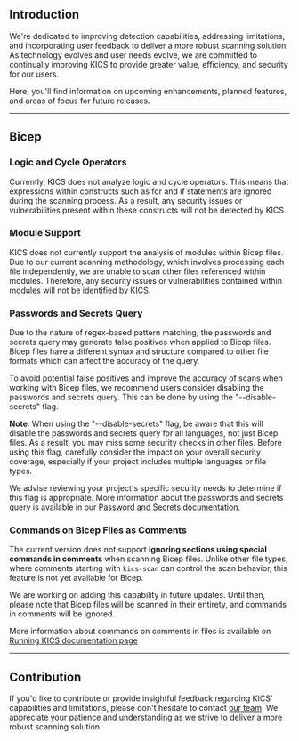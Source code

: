 ## Introduction

We're dedicated to improving detection capabilities, addressing limitations, and incorporating user feedback to deliver a more robust scanning solution. As technology evolves and user needs evolve, we are committed to continually improving KICS to provide greater value, efficiency, and security for our users.

Here, you'll find information on upcoming enhancements, planned features, and areas of focus for future releases.

---

## Bicep

### Logic and Cycle Operators

Currently, KICS does not analyze logic and cycle operators. This means that expressions within constructs such as for and if statements are ignored during the scanning process. As a result, any security issues or vulnerabilities present within these constructs will not be detected by KICS.

### Module Support

KICS does not currently support the analysis of modules within Bicep files. Due to our current scanning methodology, which involves processing each file independently, we are unable to scan other files referenced within modules. Therefore, any security issues or vulnerabilities contained within modules will not be identified by KICS.

### Passwords and Secrets Query

Due to the nature of regex-based pattern matching, the passwords and secrets query may generate false positives when applied to Bicep files. Bicep files have a different syntax and structure compared to other file formats which can affect the accuracy of the query.

To avoid potential false positives and improve the accuracy of scans when working with Bicep files, we recommend users consider disabling the passwords and secrets query. This can be done by using the "--disable-secrets" flag.

**Note**: When using the "--disable-secrets" flag, be aware that this will disable the passwords and secrets query for all languages, not just Bicep files. As a result, you may miss some security checks in other files. Before using this flag, carefully consider the impact on your overall security coverage, especially if your project includes multiple languages or file types.

We advise reviewing your project's specific security needs to determine if this flag is appropriate. More information about the passwords and secrets query is available in our [Password and Secrets documentation](https://github.com/Checkmarx/kics/blob/master/docs/secrets.md). 

### Commands on Bicep Files as Comments

The current version does not support **ignoring sections using special commands in comments** when scanning Bicep files. Unlike other file types, where comments starting with `kics-scan` can control the scan behavior, this feature is not yet available for Bicep.

We are working on adding this capability in future updates. Until then, please note that Bicep files will be scanned in their entirety, and commands in comments will be ignored.

More information about commands on comments in files is available on [Running KICS documentation page](https://docs.kics.io/latest/running-kics/#using_commands_on_scanned_files_as_comments)

---

## Contribution

If you'd like to contribute or provide insightful feedback regarding KICS' capabilities and limitations, please don't hesitate to contact [our team](https://github.com/Checkmarx/kics/issues/).
We appreciate your patience and understanding as we strive to deliver a more robust scanning solution.